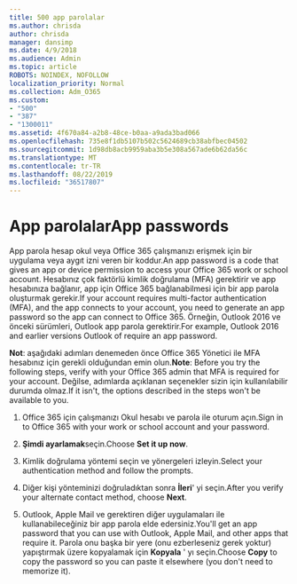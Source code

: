 ```yaml
---
title: 500 app parolalar
ms.author: chrisda
author: chrisda
manager: dansimp
ms.date: 4/9/2018
ms.audience: Admin
ms.topic: article
ROBOTS: NOINDEX, NOFOLLOW
localization_priority: Normal
ms.collection: Adm_O365
ms.custom:
- "500"
- "387"
- "1300011"
ms.assetid: 4f670a84-a2b8-48ce-b0aa-a9ada3bad066
ms.openlocfilehash: 735e8f1db5107b502c5624689cb38abfbec04502
ms.sourcegitcommit: 1d98db8acb9959aba3b5e308a567ade6b62da56c
ms.translationtype: MT
ms.contentlocale: tr-TR
ms.lasthandoff: 08/22/2019
ms.locfileid: "36517807"
---
```

# <a name="app-passwords"></a><span data-ttu-id="f4f79-102">App parolalar</span><span class="sxs-lookup"><span data-stu-id="f4f79-102">App passwords</span></span>

<span data-ttu-id="f4f79-103">App parola hesap okul veya Office 365 çalışmanızı erişmek için bir uygulama veya aygıt izni veren bir koddur.</span><span class="sxs-lookup"><span data-stu-id="f4f79-103">An app password is a code that gives an app or device permission to access your Office 365 work or school account.</span></span> <span data-ttu-id="f4f79-104">Hesabınız çok faktörlü kimlik doğrulama (MFA) gerektirir ve app hesabınıza bağlanır, app için Office 365 bağlanabilmesi için bir app parola oluşturmak gerekir.</span><span class="sxs-lookup"><span data-stu-id="f4f79-104">If your account requires multi-factor authentication (MFA), and the app connects to your account, you need to generate an app password so the app can connect to Office 365.</span></span> <span data-ttu-id="f4f79-105">Örneğin, Outlook 2016 ve önceki sürümleri, Outlook app parola gerektirir.</span><span class="sxs-lookup"><span data-stu-id="f4f79-105">For example, Outlook 2016 and earlier versions Outlook of require an app password.</span></span>

 <span data-ttu-id="f4f79-106">**Not**: aşağıdaki adımları denemeden önce Office 365 Yönetici ile MFA hesabınız için gerekli olduğundan emin olun.</span><span class="sxs-lookup"><span data-stu-id="f4f79-106">**Note**: Before you try the following steps, verify with your Office 365 admin that MFA is required for your account.</span></span> <span data-ttu-id="f4f79-107">Değilse, adımlarda açıklanan seçenekler sizin için kullanılabilir durumda olmaz.</span><span class="sxs-lookup"><span data-stu-id="f4f79-107">If it isn't, the options described in the steps won't be available to you.</span></span>

1. <span data-ttu-id="f4f79-108">Office 365 için çalışmanızı Okul hesabı ve parola ile oturum açın.</span><span class="sxs-lookup"><span data-stu-id="f4f79-108">Sign in to Office 365 with your work or school account and your password.</span></span>

2. <span data-ttu-id="f4f79-109">**Şimdi ayarlamak**seçin.</span><span class="sxs-lookup"><span data-stu-id="f4f79-109">Choose **Set it up now**.</span></span>

3. <span data-ttu-id="f4f79-110">Kimlik doğrulama yöntemi seçin ve yönergeleri izleyin.</span><span class="sxs-lookup"><span data-stu-id="f4f79-110">Select your authentication method and follow the prompts.</span></span>

4. <span data-ttu-id="f4f79-111">Diğer kişi yönteminizi doğruladıktan sonra **İleri**' yi seçin.</span><span class="sxs-lookup"><span data-stu-id="f4f79-111">After you verify your alternate contact method, choose **Next**.</span></span>

5. <span data-ttu-id="f4f79-112">Outlook, Apple Mail ve gerektiren diğer uygulamaları ile kullanabileceğiniz bir app parola elde edersiniz.</span><span class="sxs-lookup"><span data-stu-id="f4f79-112">You'll get an app password that you can use with Outlook, Apple Mail, and other apps that require it.</span></span> <span data-ttu-id="f4f79-113">Parola onu başka bir yere (onu ezberleseniz gerek yoktur) yapıştırmak üzere kopyalamak için **Kopyala** ' yı seçin.</span><span class="sxs-lookup"><span data-stu-id="f4f79-113">Choose **Copy** to copy the password so you can paste it elsewhere (you don't need to memorize it).</span></span>
